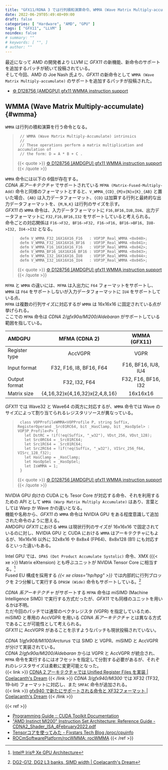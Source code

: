 ```yaml
---
title: "GFX11/RDNA 3 では行列積和演算命令、WMMA (Wave Matrix Multiply-accumulate) をサポート"
date: 2022-06-29T05:49:48+09:00
draft: false
categories: [ "Hardware", "AMD", "GPU" ]
tags: [ "GFX11", "LLVM" ]
noindex: false
# summary: ""
# keywords: [ "", ]
# author: ""
---
```


最近になって AMD の開発者より LLVM に *GFX11* の新機能、新命令のサポートを追加するパッチが続いて投稿されている。  
そして今回、AMD の Joe Nash 氏より、*GFX11* の新命令として `WMMA (Wave Matrix Multiply-accumulate)` のサポートを追加するパッチが投稿された。  

 * [⚙ D128756 [AMDGPU] gfx11 WMMA instruction support](https://reviews.llvm.org/D128756)

## WMMA (Wave Matrix Multiply-accumulate) {#wmma}
`WMMA` は行列の積和演算を行う命令となる。  

 > 		// WMMA (Wave Matrix Multiply-Accumulate) intrinsics
 > 		//
 > 		// These operations perform a matrix multiplication and accumulation of
 > 		// the form: D = A * B + C .
 >
 > {{< quote >}} [⚙ D128756 [AMDGPU] gfx11 WMMA instruction support](https://reviews.llvm.org/D128756) {{< /quote >}}

`WMMA` 命令には以下の 6個が存在する。  
*CDNA 系アーキテクチャ* でサポートされている `MFMA (Matrix-Fused-Multiply-Add)` 命令と同様のフォーマットとすると、`V_WMMA_{CD}_{M}x{N}x{K}_{AB}` と置いた場合、`{AB}` は入力データフォーマット、`{CD}` は加算する行列と最終的な出力データフォーマットを、`{M,N,K}` は行列のサイズを示す。  
*GFX11* の `WMMA` 命令は、入力データフォーマットに `F16,BF16,IU8,IU4`、出力データフォーマットに `F32,F16,BF16,I32` をサポートしていると考えられる。  
命令ごとの対応関係は `F16->F32, BF16->F32, F16->F16, BF16->BF16, IU8->I32, IU4->I32` となる。  

 > 		defm V_WMMA_F32_16X16X16_F16   : VOP3P_Real_WMMA <0x040>;
 > 		defm V_WMMA_F32_16X16X16_BF16  : VOP3P_Real_WMMA <0x041>;
 > 		defm V_WMMA_F16_16X16X16_F16   : VOP3P_Real_WMMA <0x042>;
 > 		defm V_WMMA_BF16_16X16X16_BF16 : VOP3P_Real_WMMA <0x043>;
 > 		defm V_WMMA_I32_16X16X16_IU8   : VOP3P_Real_WMMA <0x044>;
 > 		defm V_WMMA_I32_16X16X16_IU4   : VOP3P_Real_WMMA <0x045>;
 >
 > {{< quote >}} [⚙ D128756 [AMDGPU] gfx11 WMMA instruction support](https://reviews.llvm.org/D128756) {{< /quote >}}

`MFMA` と `WMMA` の違いには、`MFMA` は入出力に `F64` フォーマットをサポートし、`WMMA` は `F64` をサポートしないが入力データフォーマットに `IU4` をサポートしている点、  
`MFMA` は複数の行列サイズに対応するが `WMMA` は 16x16x16 に固定されている点が挙げられる。  
ここでの `MFMA` 命令は *CDNA 2/gfx90a/MI200/Aldebaran* がサポートしている範囲を指している。  

| AMDGPU | MFMA (CDNA 2) | WMMA (GFX11) |
| :-- | :--: | :--: |
| Register type | AccVGPR | VGPR |
| Input format  | F32, F16, I8, BF16, F64 | F16, BF16, IU8, IU4 |
| Output format | F32, I32, F64           | F32, F16, BF16, I32 |
| Matrix size   | {4,16,32}x{4,16,32}x{2,4,8,16} | 16x16x16 |

*GFX11* では Wave32 と Wave64 の両方に対応するが、`WMMA` 命令では Wave のサイズによって割り当てられるレジスタリソースが異なっている。  

 > 		class VOPProfileWMMA<VOPProfile P, string Suffix, RegisterOperand _Src01RC64, bit _HasClamp, bit _HasOpSel> : VOP3P_Profile<P> {
 > 		  let DstRC = !if(!eq(Suffix, "_w32"), VDst_256, VDst_128);
 > 		  let Src0RC64 = _Src01RC64;
 > 		  let Src1RC64 = _Src01RC64;
 > 		  let Src2RC64 = !if(!eq(Suffix, "_w32"), VISrc_256_f64, VISrc_128_f32);
 > 		  let HasClamp = _HasClamp;
 > 		  let HasOpSel = _HasOpSel;
 > 		  let IsWMMA = 1;
 > 		}
 >
 > {{< quote >}} [⚙ D128756 [AMDGPU] gfx11 WMMA instruction support](https://reviews.llvm.org/D128756) {{< /quote >}}

NVIDIA GPU 向けの CUDA にも Tesor Core が対応する命令、それを利用するための API として `WMMA (Warp Matrix Multiply Accumulate)` はあり、言葉としては Warp か Wave かの違いとなる。  
機能や名称から、*GFX11* の `WMMA` 命令は NVIDIA GPU をある程度意識して追加された命令のように思える。  
AMDGPU *GFX11* における `WMMA` は現状行列のサイズが 16x16x16 で固定されているのに対し、NVIDIA GPU と CUDA における `WMMA` はアーキテクチャにもよるが、16x16x16 以外に 32x8x16 や 8x8x4 (FP64)、8x8x128 (B1) にも対応するといった違いもある。  

Intel GPU では、`DPAS (Dot Product Accumulate Systolic)` 命令、XMX ({{< xe >}} Matrix eXtension) とも呼ぶユニットが NVIDIA Tensor Core に相当する。[^intel-gpu]  
Fused EU 構成を採用する *{{< xe class="hp/hpg" >}}* では内部的に行列ブロックを 2つ分解して実行する `DPASW (Wide)` 命令もサポートしている。[^intel-dpas]  

[^intel-gpu]: [Intel® Iris® Xe GPU Architecture](https://www.intel.com/content/www/us/en/develop/documentation/oneapi-gpu-optimization-guide/top/xe-arch.html)
[^intel-dpas]: [DG2-G12, DG2 L3 banks, SIMD width | Coelacanth's Dream](/posts/2022/01/16/xe_hpg-hpc-eu-inst/#dpas_w)

*CDNA 系アーキテクチャ* がサポートする `MFMA` 命令は miSIMD (Machine Intelligence SIMD) で実行する方式だったが、*GFX11* でも同様のユニットを用いるかは不明。  
ただ今回のパッチでは通常のベクタレジスタ (VGPR) を指定しているため、miSIMD と専用の AccVGPR を用いる *CDNA 系アーキテクチャ* とは異なる方式であることが可能性として考えられる。  
*GFX11* に AccVGPR があることを示すようなパッチも現状投稿されていない。  

*CDNA 1/gfx908/MI100/Arcturus* では SIMD と VGPR、miSIMD と AccVGPR が分けて実装されている。  
*CDNA 2/gfx90a/MI200/Aldebaran* からは VGPR と AccVGPR が統合され、`MFMA` 命令を実行するにはオフセットを指定して分割する必要があるが、それぞれのレジスタサイズは柔軟に変更可能となった。  
{{< link >}} [CDNA 2 アーキテクチャでは Unified Register Files を実装 | Coelacanth's Dream](/posts/2021/07/01/aldebaran-unified-vgpr/) {{< /link >}}
*CDNA 3/gfx940/MI300* では XF32 (TF32, 19-bit) フォーマットに対応し、また `SMFAC` 命令が追加される。  
{{< link >}} [gfx940 で新たにサポートされる命令と XF32フォーマット | Coelacanth's Dream](/posts/2022/03/19/amd-gfx90a-gfx940-diff/) {{< /link >}}

{{< ref >}}
 * [Programming Guide :: CUDA Toolkit Documentation](https://docs.nvidia.com/cuda/cuda-c-programming-guide/index.html#wmma)
 * ["AMD Instinct MI200" Instruction Set Architecture: Reference Guide - CDNA2_Shader_ISA_4February2022.pdf](https://developer.amd.com/wp-content/resources/CDNA2_Shader_ISA_4February2022.pdf)
 * [Tensorコアを使ってみた - Fixstars Tech Blog /proc/cpuinfo](https://proc-cpuinfo.fixstars.com/2018/10/tensorcore/)
 * [ROCmSoftwarePlatform/rocWMMA: rocWMMA](https://github.com/ROCmSoftwarePlatform/rocWMMA)
{{< /ref >}}
